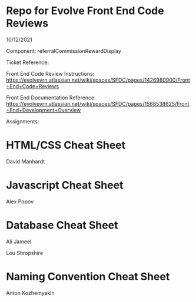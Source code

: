 # Repo for Evolve Front End Code Reviews
10/12/2021

Component: referralCommissionRewardDisplay

Ticket Reference: 

Front End Code Review Instructions: https://evolvevrn.atlassian.net/wiki/spaces/SFDC/pages/1426980900/Front+End+Code+Reviews

Front End Documentation Reference: https://evolvevrn.atlassian.net/wiki/spaces/SFDC/pages/1568538625/Front+End+Development+Overview


Assignments:
# HTML/CSS Cheat Sheet

David Manhardt

# Javascript Cheat Sheet

Alex Popov

# Database Cheat Sheet

Ali Jameel

Lou Shropshire

# Naming Convention Cheat Sheet

Anton Kozhemyakin


